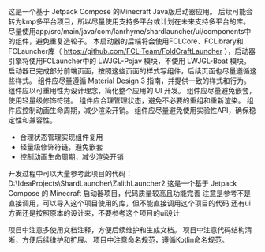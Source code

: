 这是一个基于 Jetpack Compose 的Minecraft Java版启动器应用。
后续可能会转为kmp多平台项目，所以尽量使用支持多平台或计划在未来支持多平台的库。
尽量使用app/src/main/java/com/lanrhyme/shardlauncher/ui/components中的组件，避免重复造轮子。
本启动器的后端将会使用FCLCore、FCLibrary和FCLauncher库（ https://github.com/FCL-Team/FoldCraftLauncher ），启动器引擎将使用FCLauncher中的 LWJGL-Pojav 模块，不使用 LWJGL-Boat 模块。
启动器已完成部分前端页面，按照这些页面的样式写组件，后续页面也尽量遵循这些样式。
组件应尽量遵循 Material Design 3 指南，并提供一致的样式和行为。
组件应以可重用性为设计理念，简化整个应用的 UI 开发。
组件应尽量避免嵌套，使用轻量级修饰符链。
组件应合理管理状态，避免不必要的重组和重新渲染。
组件应控制动画生命周期，减少渲染开销。
组件应尽量避免使用实验性API，确保稳定性和兼容性。

- 合理状态管理实现组件复用
- 轻量级修饰符链，避免嵌套
- 控制动画生命周期，减少渲染开销

开发过程中可以大量参考此项目的代码：D:\IdeaProjects\ShardLauncher\ZalithLauncher2
这是一个基于 Jetpack Compose 的 Minecraft 启动器项目，代码质量较高且功能完善
注意是参考不是直接调用，可以导入这个项目使用的库，但不能直接调用这个项目的代码
还有ui方面还是按照原本的设计来，不要参考这个项目的ui设计

项目中注意多使用文档注释，方便后续维护和生成文档。
项目中注意代码结构清晰，方便后续维护和扩展。
项目中注意命名规范，遵循Kotlin命名规范。
